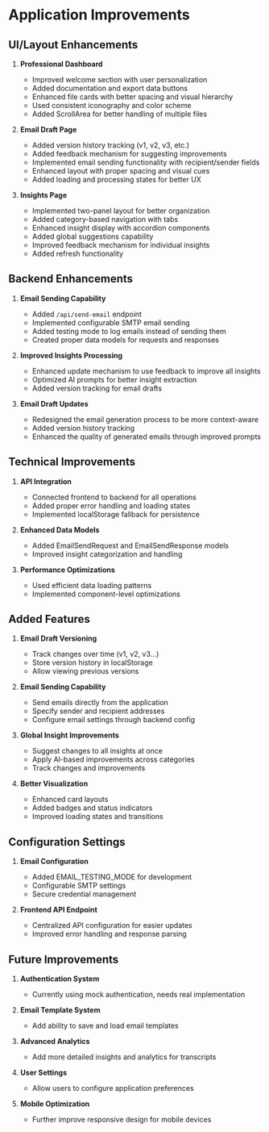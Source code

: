 # Application Improvements

## UI/Layout Enhancements

1. **Professional Dashboard**
   - Improved welcome section with user personalization
   - Added documentation and export data buttons
   - Enhanced file cards with better spacing and visual hierarchy
   - Used consistent iconography and color scheme
   - Added ScrollArea for better handling of multiple files

2. **Email Draft Page**
   - Added version history tracking (v1, v2, v3, etc.)
   - Added feedback mechanism for suggesting improvements
   - Implemented email sending functionality with recipient/sender fields
   - Enhanced layout with proper spacing and visual cues
   - Added loading and processing states for better UX

3. **Insights Page**
   - Implemented two-panel layout for better organization
   - Added category-based navigation with tabs
   - Enhanced insight display with accordion components
   - Added global suggestions capability
   - Improved feedback mechanism for individual insights
   - Added refresh functionality

## Backend Enhancements

1. **Email Sending Capability**
   - Added `/api/send-email` endpoint
   - Implemented configurable SMTP email sending
   - Added testing mode to log emails instead of sending them
   - Created proper data models for requests and responses

2. **Improved Insights Processing**
   - Enhanced update mechanism to use feedback to improve all insights
   - Optimized AI prompts for better insight extraction
   - Added version tracking for email drafts

3. **Email Draft Updates**
   - Redesigned the email generation process to be more context-aware
   - Added version history tracking 
   - Enhanced the quality of generated emails through improved prompts

## Technical Improvements

1. **API Integration**
   - Connected frontend to backend for all operations
   - Added proper error handling and loading states
   - Implemented localStorage fallback for persistence

2. **Enhanced Data Models**
   - Added EmailSendRequest and EmailSendResponse models
   - Improved insight categorization and handling

3. **Performance Optimizations**
   - Used efficient data loading patterns
   - Implemented component-level optimizations

## Added Features

1. **Email Draft Versioning**
   - Track changes over time (v1, v2, v3...)
   - Store version history in localStorage
   - Allow viewing previous versions

2. **Email Sending Capability**
   - Send emails directly from the application
   - Specify sender and recipient addresses
   - Configure email settings through backend config

3. **Global Insight Improvements**
   - Suggest changes to all insights at once
   - Apply AI-based improvements across categories
   - Track changes and improvements

4. **Better Visualization**
   - Enhanced card layouts
   - Added badges and status indicators
   - Improved loading states and transitions

## Configuration Settings

1. **Email Configuration**
   - Added EMAIL_TESTING_MODE for development
   - Configurable SMTP settings
   - Secure credential management

2. **Frontend API Endpoint**
   - Centralized API configuration for easier updates
   - Improved error handling and response parsing

## Future Improvements

1. **Authentication System**
   - Currently using mock authentication, needs real implementation

2. **Email Template System**
   - Add ability to save and load email templates

3. **Advanced Analytics**
   - Add more detailed insights and analytics for transcripts

4. **User Settings**
   - Allow users to configure application preferences

5. **Mobile Optimization**
   - Further improve responsive design for mobile devices 